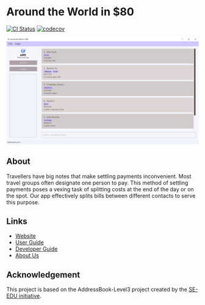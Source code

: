 # Around the World in $80
[![CI Status](https://github.com/AY2122S1-CS2103T-F13-1/tp/workflows/Java%20CI/badge.svg)](https://github.com/AY2122S1-CS2103T-F13-1/tp/actions)
[![codecov](https://codecov.io/gh/AY2122S1-CS2103T-F13-1/tp/branch/master/graph/badge.svg?token=9ME779K3QC)](https://codecov.io/gh/AY2122S1-CS2103T-F13-1/tp)

![Ui](docs/images/Ui.png)

## About
Travellers have big notes that make settling payments inconvenient. Most travel groups often designate one person to pay. This method of settling payments poses a vexing task of splitting costs at the end of the day or on the spot. Our app effectively splits bills between different contacts to serve this purpose.

## Links
* [Website](https://ay2122s1-cs2103t-f13-1.github.io/tp)
* [User Guide](https://ay2122s1-cs2103t-f13-1.github.io/tp/UserGuide.html)
* [Developer Guide](https://ay2122s1-cs2103t-f13-1.github.io/tp/DeveloperGuide.html)
* [About Us](https://ay2122s1-cs2103t-f13-1.github.io/tp/AboutUs.html)

## Acknowledgement
This project is based on the AddressBook-Level3 project created by the [SE-EDU initiative](https://se-education.org).
